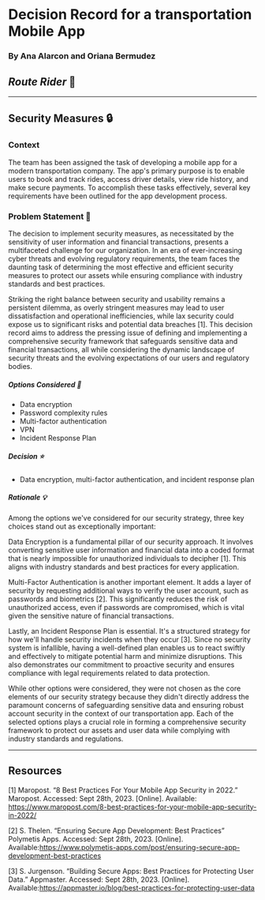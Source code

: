 # Decision Record for a transportation Mobile App

### By Ana Alarcon and Oriana Bermudez

## _Route Rider_ 🚛

---

## Security Measures 🔒

### Context
The team has been assigned the task of developing a mobile app for a modern transportation company. The app's primary purpose is to enable users to book and track rides, access driver details, view ride history, and make secure payments. To accomplish these tasks effectively, several key requirements have been outlined for the app development process.

### Problem Statement 🤔

The decision to implement security measures, as necessitated by the sensitivity of user information and financial transactions, presents a multifaceted challenge for our organization. In an era of ever-increasing cyber threats and evolving regulatory requirements, the team faces the daunting task of determining the most effective and efficient security measures to protect our assets while ensuring compliance with industry standards and best practices.

Striking the right balance between security and usability remains a persistent dilemma, as overly stringent measures may lead to user dissatisfaction and operational inefficiencies, while lax security could expose us to significant risks and potential data breaches [1]. This decision record aims to address the pressing issue of defining and implementing a comprehensive security framework that safeguards sensitive data and financial transactions, all while considering the dynamic landscape of security threats and the evolving expectations of our users and regulatory bodies.

##### Options Considered 🔁

- Data encryption
- Password complexity rules
- Multi-factor authentication
- VPN
- Incident Response Plan

##### Decision ⭐

- Data encryption, multi-factor authentication, and incident response plan

##### Rationale 💡

Among the options we've considered for our security strategy, three key choices stand out as exceptionally important:

Data Encryption is a fundamental pillar of our security approach. It involves converting sensitive user information and financial data into a coded format that is nearly impossible for unauthorized individuals to decipher [1]. This aligns with industry standards and best practices for every application.

Multi-Factor Authentication is another important element. It adds a layer of security by requesting additional ways to verify the user account, such as passwords and biometrics [2]. This significantly reduces the risk of unauthorized access, even if passwords are compromised, which is vital given the sensitive nature of financial transactions.

Lastly, an Incident Response Plan is essential. It's a structured strategy for how we'll handle security incidents when they occur [3]. Since no security system is infallible, having a well-defined plan enables us to react swiftly and effectively to mitigate potential harm and minimize disruptions. This also demonstrates our commitment to proactive security and ensures compliance with legal requirements related to data protection.

While other options were considered, they were not chosen as the core elements of our security strategy because they didn't directly address the paramount concerns of safeguarding sensitive data and ensuring robust account security in the context of our transportation app. Each of the selected options plays a crucial role in forming a comprehensive security framework to protect our assets and user data while complying with industry standards and regulations.

 ---

## Resources

[1] Maropost. “8 Best Practices For Your Mobile App Security in 2022.” Maropost. Accessed: Sept 28th, 2023. [Online]. Available: https://www.maropost.com/8-best-practices-for-your-mobile-app-security-in-2022/

[2] S. Thelen. “Ensuring Secure App Development: Best Practices” Polymetis Apps. Accessed: Sept 28th, 2023. [Online]. Available:https://www.polymetis-apps.com/post/ensuring-secure-app-development-best-practices

[3] S. Jurgenson. “Building Secure Apps: Best Practices for Protecting User Data.” Appmaster. Accessed: Sept 28th, 2023. [Online]. Available:https://appmaster.io/blog/best-practices-for-protecting-user-data